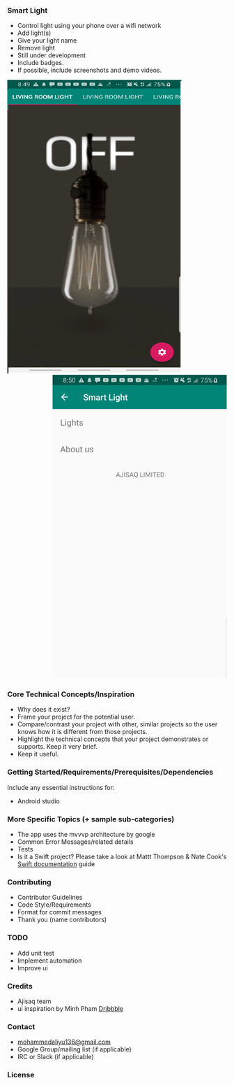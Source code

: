 ### Smart Light

- Control light using your phone over a wifi network
- Add light(s)
- Give your light name
- Remove light
- Still under development
- Include badges.
- If possible, include screenshots and demo videos.

<div align="left">
    <img src="/screenshots/device-1.png" width="400px"</img> 
</div>

<div align="right">
    <img src="/screenshots/device-2.png" width="400px"</img> 
</div>


### Core Technical Concepts/Inspiration

- Why does it exist?
- Frame your project for the potential user. 
- Compare/contrast your project with other, similar projects so the user knows how it is different from those projects.
- Highlight the technical concepts that your project demonstrates or supports. Keep it very brief.
- Keep it useful.

### Getting Started/Requirements/Prerequisites/Dependencies
Include any essential instructions for:
- Android studio

### More Specific Topics (+ sample sub-categories)
- The app uses the mvvvp architecture by google
- Common Error Messages/related details
- Tests
- Is it a Swift project? Please take a look at Mattt Thompson & Nate Cook's [Swift documentation](http://nshipster.com/swift-documentation/) guide

### Contributing
- Contributor Guidelines
- Code Style/Requirements
- Format for commit messages
- Thank you (name contributors)

### TODO
- Add unit test
- Implement automation
- Improve ui


### Credits
- Ajisaq team
- ui inspiration by Minh Pham [Dribbble](https://dribbble.com/shots/4864703-Smart-Home-Control)

### Contact
- mohammedaliyu136@gmail.com
- Google Group/mailing list (if applicable)
- IRC or Slack (if applicable)

### License
